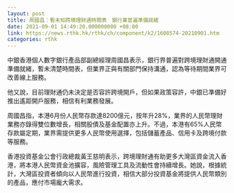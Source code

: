 ```yaml
---
layout: post
title: 周國昌：暫未知跨境理財通時間表　銀行業普遍準備就緒
date: 2021-09-01 14:49:20.000000000 +08:00
link: https://news.rthk.hk/rthk/ch/component/k2/1608574-20210901.htm
categories: rthk
---
```


中銀香港個人數字銀行產品部副總經理周國昌表示，銀行界普遍對跨境理財通開通準備就緒，暫未清楚時間表，但業界正與有關部門保持溝通，認為等待期間業界可改善線上服務。

他又說，目前理財通仍未決定是否容許跨境開戶，但如果政策容許，中銀已準備好推出遙距開戶服務，相信有利業務發展。

周國昌指，本港6月份人民幣存款達8200億元，按年升28%，業界的人民幣理財業務亦錄得雙位數增長，相關股債及基金配置亦上升。不過，本港有65%人民幣存款屬定期，業界需提供更多人民幣使用選擇，包括儲蓄產品、信用卡及跨境付款等服務。

香港投資基金公會行政總裁黃王慈明表示，跨境理財通有助更多大灣區資金流入香港，將本港人民幣資金池擴容，風險管理工具及流動性會持續增長。她說，根據統計，大灣區投資者傾向以人民幣進行投資，相信大部分投資基金將提供人民幣類別的產品，應付市場龐大需求。
